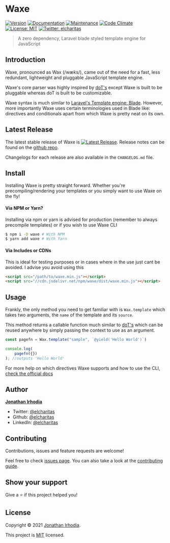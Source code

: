 # Waxe
[![Version][1]][2]
[![Documentation](https://img.shields.io/badge/documentation-yes-brightgreen.svg)][5]
[![Maintenance](https://img.shields.io/badge/Maintained%3F-yes-green.svg)](https://github.com/elcharitas/waxe/graphs/commit-activity)
[![Code Climate](https://api.codeclimate.com/v1/badges/bc5e7f8301a50b961cb8/maintainability)](https://codeclimate.com/github/elcharitas/waxe/maintainability)
[![License: MIT](https://img.shields.io/github/license/elcharitas/waxe)][3]
[![Twitter: elcharitas](https://img.shields.io/twitter/follow/elcharitas.svg?style=social)](https://twitter.com/elcharitas)

> A zero dependency, Laravel blade styled template engine for JavaScript

## Introduction

Waxe, pronounced as Wax (/wæks/), came out of the need for a fast, less redundant, lightweight and pluggable JavaScript template engine.

Waxe's core parser was highly inspired by [doT's] except Waxe is built to be pluggable whereas doT is built to be customizable.

Waxe syntax is much similar to [Laravel's Template engine: Blade](https://laravel.com/docs/blade). However, more importantly Waxe uses certain terminologies used in Blade like: directives and conditionals apart from which Waxe is pretty neat on its own.

## Latest Release

The latest stable release of Waxe is [![Latest Release][1]][2]. Release notes can be found on the [github repo][0].

Changelogs for each release are also available in the `CHANGELOG.md` file.

## Install

Installing Waxe is pretty straight forward. Whether you're precompiling/rendering your templates or you simply want to use Waxe on the fly!

#### Via NPM or Yarn?

Installing via npm or yarn is advised for production (remember to always precompile templates) or if you wish to use Waxe CLI

``` sh
$ npm i -D waxe # With NPM
$ yarn add waxe # With Yarn
```

#### Via Includes or CDNs

This is ideal for testing purposes or in cases where in the use just cant be avoided. I advise you avoid using this

``` html
<script src="/path/to/waxe.min.js"></script>
<script src="//cdn.jsdelivr.net/npm/waxe/dist/waxe.min.js"></script>
```

## Usage

Frankly, the only method you need to get familiar with is `Wax.template` which takes two arguments, the `name` of the template and its `source`.

This method returns a callable function much similar to [doT's] which can be reused anywhere by simply passing the context to use as an argument.

``` js
const pagefn = Wax.template("sample", `@yield('Hello World')`)

console.log(
    pagefn({})
); //outputs 'Hello World'
```

For more help on which directives Waxe supports and how to use the CLI, [check the official docs][5]

## Author

[**Jonathan Irhodia**](https://elcharitas.com.ng)
* Twitter: [@elcharitas](https://twitter.com/elcharitas)
* Github: [@elcharitas](https://github.com/elcharitas)
* LinkedIn: [@elcharitas](https://linkedin.com/in/elcharitas)

## Contributing

Contributions, issues and feature requests are welcome!

Feel free to check [issues page](https://github.com/elcharitas/waxe/issues). You can also take a look at the [contributing guide](https://github.com/elcharitas/waxe/blob/master/CONTRIBUTING.md).

## Show your support

Give a ⭐️ if this project helped you!


## License

Copyright © 2021 [Jonathan Irhodia](https://github.com/elcharitas).

This project is [MIT][3] licensed.

[0]: https://github.com/elcharitas/waxe
[1]: https://img.shields.io/badge/version-0.0.8-yellow.svg
[2]: https://npmjs.org/package/waxe
[3]: https://github.com/elcharitas/waxe/blob/master/LICENSE
[5]: https://github.com/elcharitas/waxe#readme
[doT's]: https://github.com/olado/doT